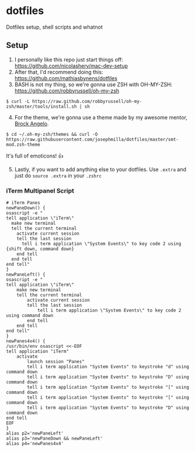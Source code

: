 # dotfiles
Dotfiles setup, shell scripts and whatnot

## Setup
1. I personally like this repo just start things off: https://github.com/nicolashery/mac-dev-setup
2. After that, I'd recommend doing this: https://github.com/mathiasbynens/dotfiles
3. BASH is not my thing, so we're gonna use ZSH with OH-MY-ZSH: https://github.com/robbyrussell/oh-my-zsh
  
  `$ curl -L https://raw.github.com/robbyrussell/oh-my-zsh/master/tools/install.sh | sh`

4. For the theme, we're gonna use a theme made by my awesome mentor, [Brock Angelo](https://github.com/brock).
  
  `$ cd ~/.oh-my-zsh/themes && curl -O https://raw.githubusercontent.com/josephmilla/dotfiles/master/smt-mod.zsh-theme`
 
  It's full of emoticons! 👍

5. Lastly, if you want to add anything else to your dotfiles. Use `.extra` and just do `source .extra` in your `.zshrc`

### iTerm Multipanel Script
```
# iTerm Panes
newPaneDown() {
osascript -e "
tell application \"iTerm\"
  make new terminal
  tell the current terminal
    activate current session
    tell the last session
      tell i term application \"System Events\" to key code 2 using {shift down, command down}
    end tell
  end tell
end tell"
}
newPaneLeft() {
osascript -e "
tell application \"iTerm\"
    make new terminal
    tell the current terminal
        activate current session
        tell the last session
            tell i term application \"System Events\" to key code 2 using command down
        end tell
    end tell
end tell"
}
newPanes4x4() {
/usr/bin/env osascript <<-EOF
tell application "iTerm"
	activate
		launch session "Panes"
		tell i term application "System Events" to keystroke "d" using command down
		tell i term application "System Events" to keystroke "D" using command down
		tell i term application "System Events" to keystroke "[" using command down
		tell i term application "System Events" to keystroke "[" using command down
		tell i term application "System Events" to keystroke "D" using command down
end tell
EOF
}
alias p2='newPaneLeft'
alias p3='newPaneDown && newPaneLeft'
alias p4='newPanes4x4'
```
  
